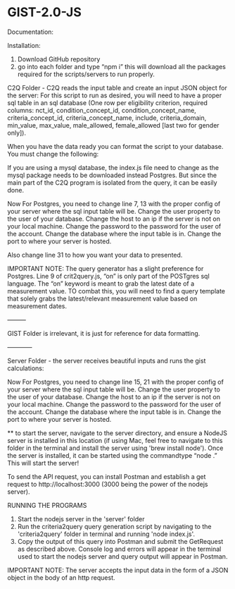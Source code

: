 # GIST-2.0-JS 

Documentation:

Installation:
1. Download GitHub repository
1. go into each folder and type “npm i” this will download all the packages required for the scripts/servers to run properly.

C2Q Folder - C2Q reads the input table and create an input JSON object for the server:
For this script to run as desired, you will need to have a proper sql table in an sql database (One row per eligibility criterion, required columns: nct_id, condition_concept_id, condition_concept_name, criteria_concept_id, criteria_concept_name, include, criteria_domain, min_value, max_value, male_allowed, female_allowed [last two for gender only]).

When you have the data ready you can format the script to your database.
You must change the following:

If you are using a mysql database, the index.js file need to change as the mysql package needs to be downloaded instead Postgres. But since the main part of the C2Q program is isolated from the query, it can be easily done.

Now For Postgres, you need to change line 7, 13 with the proper config of your server where the sql input table will be.
Change the user property to the user of your database.
Change the host to an ip if the server is not on your local machine.
Change the password to the password for the user of the account.
Change the database where the input table is in.
Change the port to where your server is hosted.

Also change line 31 to how you want your data to presented.


IMPORTANT NOTE:
The query generator has a slight preference for Postgres. Line 9 of crit2query.js, “on” is only part of the POSTgres sql language. The “on” keyword is meant to grab the latest date of a measurement value. TO combat this, you will need to find a query template that solely grabs the latest/relevant measurement value based on measurement dates.

———

GIST Folder is irrelevant, it is just for reference for data formatting.

————

Server Folder - the server receives beautiful inputs and runs the gist calculations:

Now For Postgres, you need to change line 15, 21 with the proper config of your server where the sql input table will be.
Change the user property to the user of your database.
Change the host to an ip if the server is not on your local machine.
Change the password to the password for the user of the account.
Change the database where the input table is in.
Change the port to where your server is hosted.

** to start the server, navigate to the server directory, and ensure a NodeJS server is installed in this location (if using Mac, feel free to navigate to this folder in the terminal and install the server using 'brew install node'). Once the server is installed, it can be started using the commandtype “node .”
This will start the server!

To send the API request, you can install Postman and establish a get request to http://localhost:3000 (3000 being the power of the nodejs server).

RUNNING THE PROGRAMS

1. Start the nodejs server in the 'server' folder
2. Run the criteria2query query generation script by navigating to the 'criteria2query' folder in terminal and running 'node index.js'.
3. Copy the output of this query into Postman and submit the GetRequest as described above. Console log and errors will appear in the terminal used to start the nodejs server and query output will appear in Postman.

IMPORTANT NOTE:
The server accepts the input data in the form of a JSON object in the body of an http request.
